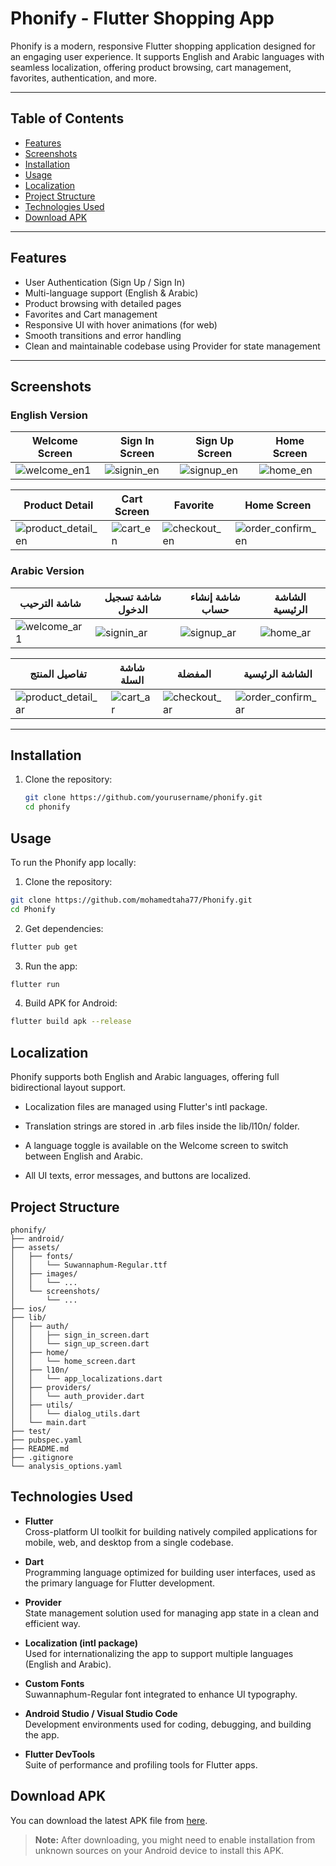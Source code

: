 # Phonify - Flutter Shopping App

Phonify is a modern, responsive Flutter shopping application designed for an engaging user experience. It supports English and Arabic languages with seamless localization, offering product browsing, cart management, favorites, authentication, and more.

---

## Table of Contents
- [Features](#features)
- [Screenshots](#screenshots)
- [Installation](#installation)
- [Usage](#usage)
- [Localization](#localization)
- [Project Structure](#project-structure)
- [Technologies Used](#technologies-used)
- [Download APK](#download-apk)

---

## Features

- User Authentication (Sign Up / Sign In)  
- Multi-language support (English & Arabic)  
- Product browsing with detailed pages  
- Favorites and Cart management  
- Responsive UI with hover animations (for web)  
- Smooth transitions and error handling  
- Clean and maintainable codebase using Provider for state management  

---

## Screenshots

### English Version

| Welcome Screen          | Sign In Screen           | Sign Up Screen           | Home Screen             |
|------------------------|-------------------------|-------------------------|-------------------------|
| ![welcome_en1](assets/images/welcome_en.jpg) | ![signin_en](assets/images/login_en.jpg) | ![signup_en](assets/images/signup_en.jpg) | ![home_en](assets/images/homeTop_en.jpg) |

| Product Detail          | Cart Screen              | Favorite                 | Home Screen      |
|------------------------|-------------------------|--------------------------|-------------------------|
| ![product_detail_en](assets/images/productDetialed_en.jpg) | ![cart_en](assets/images/cart_en.jpg) | ![checkout_en](assets/images/fav_en.jpg) | ![order_confirm_en](assets/images/homeProducts_en.jpg) |

### Arabic Version

| شاشة الترحيب          | شاشة تسجيل الدخول        | شاشة إنشاء حساب           | الشاشة الرئيسية         |
|------------------------|-------------------------|-------------------------|-------------------------|
| ![welcome_ar1](assets/images/welcome_ar.jpg) | ![signin_ar](assets/images/login_ar.jpg) | ![signup_ar](assets/images/signup_ar.jpg) | ![home_ar](assets/images/homeTop_ar.jpg) |

| تفاصيل المنتج           | شاشة السلة               | المفضلة               | الشاشة الرئيسية             |
|------------------------|-------------------------|-------------------------|-------------------------|
| ![product_detail_ar](assets/images/productDetialed_ar.jpg) | ![cart_ar](assets/images/cart_ar.jpg) | ![checkout_ar](assets/images/fav_ar.jpg) | ![order_confirm_ar](assets/images/homeProducts_ar.jpg) |

---

## Installation

1. Clone the repository:
   ```bash
   git clone https://github.com/yourusername/phonify.git
   cd phonify

## Usage

To run the Phonify app locally:

1. Clone the repository:

```bash
git clone https://github.com/mohamedtaha77/Phonify.git
cd Phonify
```

2. Get dependencies:
   
```bash
flutter pub get
```

3. Run the app:

```bash
flutter run
```

4. Build APK for Android:

```bash
flutter build apk --release
```

## Localization

Phonify supports both English and Arabic languages, offering full bidirectional layout support.

- Localization files are managed using Flutter's intl package.

- Translation strings are stored in .arb files inside the lib/l10n/ folder.

- A language toggle is available on the Welcome screen to switch between English and Arabic.

- All UI texts, error messages, and buttons are localized.


## Project Structure

```plaintext
phonify/
├── android/
├── assets/
│   ├── fonts/
│   │   └── Suwannaphum-Regular.ttf
│   ├── images/
│   │   └── ...
│   └── screenshots/
│       └── ...
├── ios/
├── lib/
│   ├── auth/
│   │   ├── sign_in_screen.dart
│   │   └── sign_up_screen.dart
│   ├── home/
│   │   └── home_screen.dart
│   ├── l10n/
│   │   └── app_localizations.dart
│   ├── providers/
│   │   └── auth_provider.dart
│   ├── utils/
│   │   └── dialog_utils.dart
│   └── main.dart
├── test/
├── pubspec.yaml
├── README.md
├── .gitignore
└── analysis_options.yaml
```


## Technologies Used

- **Flutter**  
  Cross-platform UI toolkit for building natively compiled applications for mobile, web, and desktop from a single codebase.

- **Dart**  
  Programming language optimized for building user interfaces, used as the primary language for Flutter development.

- **Provider**  
  State management solution used for managing app state in a clean and efficient way.

- **Localization (intl package)**  
  Used for internationalizing the app to support multiple languages (English and Arabic).

- **Custom Fonts**  
  Suwannaphum-Regular font integrated to enhance UI typography.

- **Android Studio / Visual Studio Code**  
  Development environments used for coding, debugging, and building the app.

- **Flutter DevTools**  
  Suite of performance and profiling tools for Flutter apps.


## Download APK

You can download the latest APK file from [here](https://drive.google.com/file/d/your-file-id/view?usp=sharing).

> **Note:** After downloading, you might need to enable installation from unknown sources on your Android device to install this APK.
